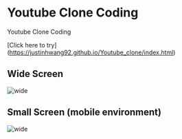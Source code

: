 # Youtube Clone Coding

Youtube Clone Coding

[Click here to try]
(https://justinhwang92.github.io/Youtube_clone/index.html)

## Wide Screen

![wide](https://justinhwang92.github.io/Youtube_clone/demo/wide.png)

## Small Screen (mobile environment)

![wide](https://justinhwang92.github.io/Youtube_clone/demo/small.png)

